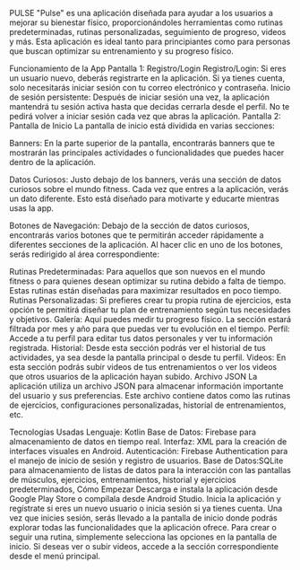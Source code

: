 PULSE
"Pulse" es una aplicación diseñada para ayudar a los usuarios a mejorar su bienestar físico, proporcionándoles herramientas como rutinas predeterminadas, rutinas personalizadas, seguimiento de progreso, videos y más. Esta aplicación es ideal tanto para principiantes como para personas que buscan optimizar su entrenamiento y su progreso físico.

Funcionamiento de la App
Pantalla 1: Registro/Login
Registro/Login: Si eres un usuario nuevo, deberás registrarte en la aplicación. Si ya tienes cuenta, solo necesitarás iniciar sesión con tu correo electrónico y contraseña.
Inicio de sesión persistente: Después de iniciar sesión una vez, la aplicación mantendrá tu sesión activa hasta que decidas cerrarla desde el perfil. No te pedirá volver a iniciar sesión cada vez que abras la aplicación.
Pantalla 2: Pantalla de Inicio
La pantalla de inicio está dividida en varias secciones:

Banners: En la parte superior de la pantalla, encontrarás banners que te mostrarán las principales actividades o funcionalidades que puedes hacer dentro de la aplicación.

Datos Curiosos: Justo debajo de los banners, verás una sección de datos curiosos sobre el mundo fitness. Cada vez que entres a la aplicación, verás un dato diferente. Esto está diseñado para motivarte y educarte mientras usas la app.

Botones de Navegación: Debajo de la sección de datos curiosos, encontrarás varios botones que te permitirán acceder rápidamente a diferentes secciones de la aplicación. Al hacer clic en uno de los botones, serás redirigido al área correspondiente:

Rutinas Predeterminadas: Para aquellos que son nuevos en el mundo fitness o para quienes desean optimizar su rutina debido a falta de tiempo. Estas rutinas están diseñadas para maximizar resultados en poco tiempo.
Rutinas Personalizadas: Si prefieres crear tu propia rutina de ejercicios, esta opción te permitirá diseñar tu plan de entrenamiento según tus necesidades y objetivos.
Galería: Aquí puedes medir tu progreso físico. La sección estará filtrada por mes y año para que puedas ver tu evolución en el tiempo.
Perfil: Accede a tu perfil para editar tus datos personales y ver tu información registrada.
Historial: Desde esta sección podrás ver el historial de tus actividades, ya sea desde la pantalla principal o desde tu perfil.
Videos: En esta sección podrás subir videos de tus entrenamientos o ver los videos que otros usuarios de la aplicación hayan subido.
Archivo JSON
La aplicación utiliza un archivo JSON para almacenar información importante del usuario y sus preferencias. Este archivo contiene datos como las rutinas de ejercicios, configuraciones personalizadas, historial de entrenamientos, etc.

Tecnologías Usadas
Lenguaje: Kotlin
Base de Datos: Firebase para almacenamiento de datos en tiempo real.
Interfaz: XML para la creación de interfaces visuales en Android.
Autenticación: Firebase Authentication para el manejo de inicio de sesión y registro de usuarios.
Base de Datos:SQLite para almacenamiento de listas de datos para la interacción con las pantallas de músculos, ejercicios, entrenamientos, historial y ejercicios predeterminados, 
Cómo Empezar
Descarga e instala la aplicación desde Google Play Store o compílala desde Android Studio.
Inicia la aplicación y regístrate si eres un nuevo usuario o inicia sesión si ya tienes cuenta.
Una vez que inicies sesión, serás llevado a la pantalla de inicio donde podrás explorar todas las funcionalidades que la aplicación ofrece.
Para crear o seguir una rutina, simplemente selecciona las opciones en la pantalla de inicio.
Si deseas ver o subir videos, accede a la sección correspondiente desde el menú principal.
